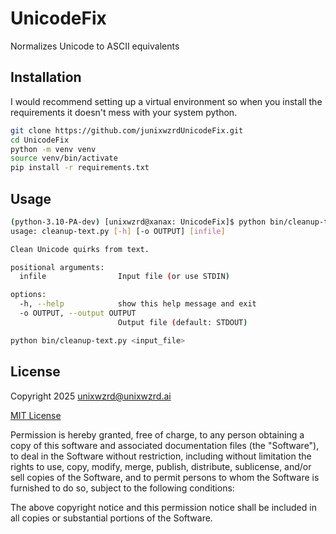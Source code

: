 # UnicodeFix

Normalizes Unicode to ASCII equivalents

## Installation

I would recommend setting up a virtual environment so when you install the requirements it doesn't mess with your system python.

```bash
git clone https://github.com/junixwzrdUnicodeFix.git
cd UnicodeFix
python -m venv venv
source venv/bin/activate
pip install -r requirements.txt
```

## Usage

```bash
(python-3.10-PA-dev) [unixwzrd@xanax: UnicodeFix]$ python bin/cleanup-text.py --help
usage: cleanup-text.py [-h] [-o OUTPUT] [infile]

Clean Unicode quirks from text.

positional arguments:
  infile                Input file (or use STDIN)

options:
  -h, --help            show this help message and exit
  -o OUTPUT, --output OUTPUT
                        Output file (default: STDOUT)

python bin/cleanup-text.py <input_file>
```

## License  
Copyright 2025 unixwzrd@unixwzrd.ai

[MIT License](LICENSE)

Permission is hereby granted, free of charge, to any person obtaining a copy of this software and associated documentation files (the "Software"), to deal in the Software without restriction, including without limitation the rights to use, copy, modify, merge, publish, distribute, sublicense, and/or sell copies of the Software, and to permit persons to whom the Software is furnished to do so, subject to the following conditions:

The above copyright notice and this permission notice shall be included in all copies or substantial portions of the Software.